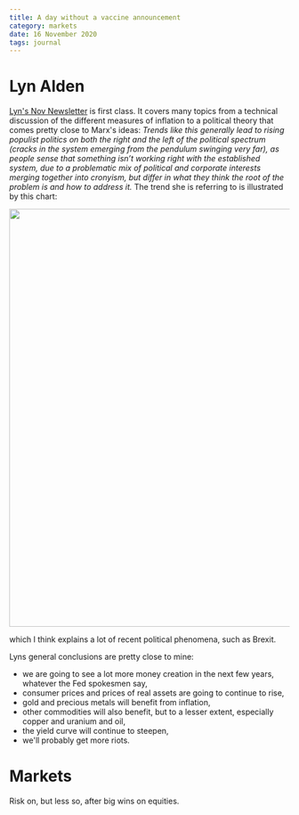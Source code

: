 ```yaml
---
title: A day without a vaccine announcement
category: markets
date: 16 November 2020
tags: journal
---
```


# Lyn Alden

[Lyn's Nov Newsletter](https://www.lynalden.com/november-2020-newsletter/) is first class. It covers many topics from a technical discussion of the different measures of inflation to a political theory that comes pretty close to Marx's ideas: *Trends like this generally lead to rising populist politics on both the right and the left of the political spectrum (cracks in the system emerging from the pendulum swinging very far), as people sense that something isn’t working right with the established system, due to a problematic mix of political and corporate interests merging together into cronyism, but differ in what they think the root of the problem is and how to address it.* The trend she is referring to is illustrated by this chart:

<img src="https://www.lynalden.com/wp-content/uploads/newsletter-2020-11-male-income.jpg" width="750px">

which I think explains a lot of recent political phenomena, such as Brexit.

Lyns general conclusions are pretty close to mine:

- we are going to see a lot more money creation in the next few years, whatever the Fed spokesmen say,
- consumer prices and prices of real assets are going to continue to rise,
- gold and precious metals will benefit from inflation,
- other commodities will also benefit, but to a lesser extent, especially copper and uranium and oil,
- the yield curve will continue to steepen,
- we'll probably get more riots.

# Markets

Risk on, but less so, after big wins on equities.
